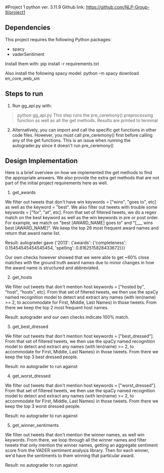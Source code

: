 #Project 1
python ver. 3.11.9
Github link: https://github.com/NLP-Group-9/project1

## Dependencies
This project requires the following Python packages:

- spacy
- vaderSentiment

Install them with:
pip install -r requirements.txt

Also install the following spacy model:
python -m spacy download en_core_web_sm

## Steps to run
1) Run gg_api.py with:
>python gg_api.py
This step runs the pre_ceremony() preprocessing function as well as all the get methods. Results are printed to terminal

2) Alternatively, you can import and call the specific get functions in other code files. However, you must call pre_ceremony() first before calling any of the get functions. This is an issue when running the autograder.py since it doesn't run pre_ceremony()


## Design Implementation
Here is a brief overview on how we implemented the get methods to find the appropriate answers. We also provide the extra get methods that are not part of the initial project requirements here as well.

1) get_awards

We filter out tweets that don't have win keywords = ["wins", "goes to", etc] as well as the keyword = "best". We also filter out tweets with trouble some keywords = ["for", "at", etc]. From that set of filtered tweets, we do a regex match on the best keyword as well as the win keywords in pre or post order. For example, we match on "best [AWARD_NAME] goes to" and "[___ wins best [AWARD_NAME]". We keep the top 26 most frequent award names and return that award name list.

Result: autograder gave {'2013': {'awards': {'completeness': 0.15454545454545454,
                     'spelling': 0.8162515828433672}}}

Our own checks however showed that we were able to get ~60% close matches with the ground truth award names due to minor changes in how the award name is structured and abbreviated.

2) get_hosts

We filter out tweets that don't mention host keywords = ["hosted by", "host", "hosts", etc]. From that set of filtered tweets, we then use the spaCy named recognition model to detect and extract any names (with len(name) >= 2, to accommodate for First, Middle, Last Names) in those tweets. From there we keep the top 2 most frequent host names.

Result: autograder and our own checks indicate 100% match.

3) get_best_dressed

We filter out tweets that don't mention host keywords = ["best_dressed"]. From that set of filtered tweets, we then use the spaCy named recognition model to detect and extract any names (with len(name) >= 2, to accommodate for First, Middle, Last Names) in those tweets. From there we keep the top 3 best dressed people.

Result: no autograder to run against

4) get_worst_dressed

We filter out tweets that don't mention host keywords = ["worst_dressed"]. From that set of filtered tweets, we then use the spaCy named recognition model to detect and extract any names (with len(name) >= 2, to accommodate for First, Middle, Last Names) in those tweets. From there we keep the top 3 worst dressed people.

Result: no autograder to run against

5) get_winner_sentiments

We filter out tweets that don't mention the winner names, as well win keywords. From there, we loop through all the winner names and filter tweets that only mention the winner names, getting an aggregate sentiment score from the VADER sentiment analysis library. Then for each winner, we'd have the sentiments to them winning that particular award.

Result: no autograder to run against






